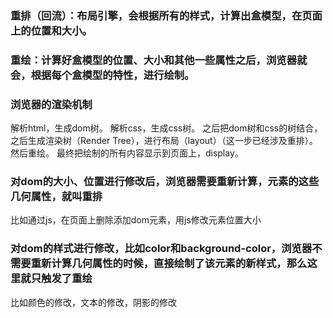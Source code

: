 ### 重排（回流）：布局引擎，会根据所有的样式，计算出盒模型，在页面上的位置和大小。
### 重绘：计算好盒模型的位置、大小和其他一些属性之后，浏览器就会，根据每个盒模型的特性，进行绘制。
### 浏览器的渲染机制
解析html，生成dom树。
解析css，生成css树。
之后把dom树和css的树结合，之后生成渲染树（Render Tree），进行布局（layout）（这一步已经涉及重排）。
然后重绘。
最终把绘制的所有内容显示到页面上，display。 
### 对dom的大小、位置进行修改后，浏览器需要重新计算，元素的这些几何属性，就叫重排
比如通过js，在页面上删除添加dom元素，用js修改元素位置大小
### 对dom的样式进行修改，比如color和background-color，浏览器不需要重新计算几何属性的时候，直接绘制了该元素的新样式，那么这里就只触发了重绘
比如颜色的修改，文本的修改，阴影的修改

